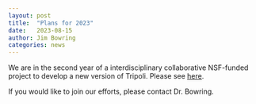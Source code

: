 ```yaml
---
layout: post
title:  "Plans for 2023"
date:   2023-08-15
author: Jim Bowring
categories: news
---
```


We are in the second year of a interdisciplinary collaborative NSF-funded
project to  develop a new version of Tripoli.  Please see [here](https://cirdles.org/Tripoli/).

If you would like to join our efforts, please contact Dr. Bowring.
